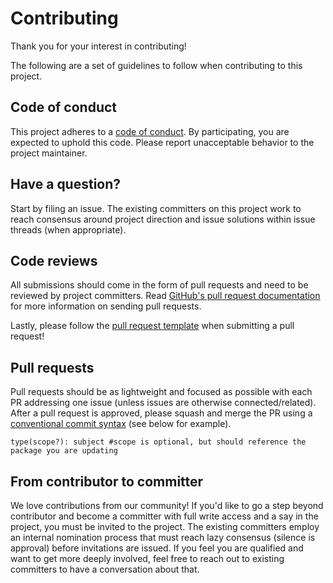 # Contributing

Thank you for your interest in contributing!

The following are a set of guidelines to follow when contributing to this
project.

## Code of conduct

This project adheres to a [code of conduct](CODE_OF_CONDUCT.md). By
participating, you are expected to uphold this code. Please report unacceptable
behavior to the project maintainer.

## Have a question?

Start by filing an issue. The existing committers on this project work to reach
consensus around project direction and issue solutions within issue threads
(when appropriate).

## Code reviews

All submissions should come in the form of pull requests and need to be reviewed
by project committers. Read
[GitHub's pull request documentation](https://help.github.com/articles/about-pull-requests/)
for more information on sending pull requests.

Lastly, please follow the
[pull request template](.github/PULL_REQUEST_TEMPLATE.md) when submitting a pull
request!

## Pull requests

Pull requests should be as lightweight and focused as possible with each PR
addressing one issue (unless issues are otherwise connected/related). After a
pull request is approved, please squash and merge the PR using a
[conventional commit syntax](https://www.conventionalcommits.org/en/v1.0.0/)
(see below for example).

```
type(scope?): subject #scope is optional, but should reference the package you are updating
```

## From contributor to committer

We love contributions from our community! If you'd like to go a step beyond
contributor and become a committer with full write access and a say in the
project, you must be invited to the project. The existing committers employ an
internal nomination process that must reach lazy consensus (silence is approval)
before invitations are issued. If you feel you are qualified and want to get
more deeply involved, feel free to reach out to existing committers to have a
conversation about that.
